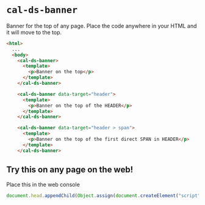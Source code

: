 # `cal-ds-banner`

Banner for the top of any page. Place the code anywhere in your HTML and it will move to the top.

```html
<html>
  ...
  <body>
    <cal-ds-banner>
      <template>
        <p>Banner on the top</p>
      </template>
    </cal-ds-banner>

    <cal-ds-banner data-target="header">
      <template>
        <p>Banner on the top of the HEADER</p>
      </template>
    </cal-ds-banner>

    <cal-ds-banner data-target="header > span">
      <template>
        <p>Banner on the top of the first direct SPAN in HEADER</p>
      </template>
    </cal-ds-banner>
```

## Try this on any page on the web!

Place this in the web console

```javascript
document.head.appendChild(Object.assign(document.createElement("script"), {src: "https://cdn.jsdelivr.net/npm/@cagovweb/cal-ds-banner",type:"module"}));document.body.innerHTML += `<cal-ds-banner><template><strong>Live now:</strong> Press conference | <a href="">Priorities</a></template></cal-ds-banner>`;
```
